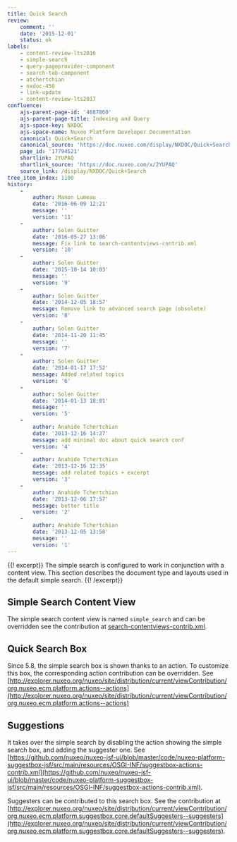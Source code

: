 ```yaml
---
title: Quick Search
review:
    comment: ''
    date: '2015-12-01'
    status: ok
labels:
    - content-review-lts2016
    - simple-search
    - query-pageprovider-component
    - search-tab-component
    - atchertchian
    - nxdoc-450
    - link-update
    - content-review-lts2017
confluence:
    ajs-parent-page-id: '4687860'
    ajs-parent-page-title: Indexing and Query
    ajs-space-key: NXDOC
    ajs-space-name: Nuxeo Platform Developer Documentation
    canonical: Quick+Search
    canonical_source: 'https://doc.nuxeo.com/display/NXDOC/Quick+Search'
    page_id: '17794521'
    shortlink: 2YUPAQ
    shortlink_source: 'https://doc.nuxeo.com/x/2YUPAQ'
    source_link: /display/NXDOC/Quick+Search
tree_item_index: 1100
history:
    -
        author: Manon Lumeau
        date: '2016-06-09 12:21'
        message: ''
        version: '11'
    -
        author: Solen Guitter
        date: '2016-05-27 13:06'
        message: Fix link to search-contentviews-contrib.xml
        version: '10'
    -
        author: Solen Guitter
        date: '2015-10-14 10:03'
        message: ''
        version: '9'
    -
        author: Solen Guitter
        date: '2014-12-05 18:57'
        message: Remove link to advanced search page (obsolete)
        version: '8'
    -
        author: Solen Guitter
        date: '2014-11-20 11:45'
        message: ''
        version: '7'
    -
        author: Solen Guitter
        date: '2014-01-17 17:52'
        message: Added related topics
        version: '6'
    -
        author: Solen Guitter
        date: '2014-01-13 18:01'
        message: ''
        version: '5'
    -
        author: Anahide Tchertchian
        date: '2013-12-16 14:27'
        message: add minimal doc about quick search conf
        version: '4'
    -
        author: Anahide Tchertchian
        date: '2013-12-16 12:35'
        message: add related topics + excerpt
        version: '3'
    -
        author: Anahide Tchertchian
        date: '2013-12-06 17:57'
        message: better title
        version: '2'
    -
        author: Anahide Tchertchian
        date: '2013-12-05 13:58'
        message: ''
        version: '1'
---
```


{{! excerpt}}
The simple search is configured to work in conjunction with a content view. This section describes the document type and layouts used in the default simple search.
{{! /excerpt}}

## Simple Search Content View

The simple search content view is named&nbsp;`simple_search` <span class="s">and can be overridden <span class="s">see the contribution at [search-contentviews-contrib.xml](https://github.com/nuxeo/nuxeo-jsf-ui/blob/master/code/nuxeo-search-ui/src/main/resources/OSGI-INF/search-contentviews-contrib.xml).</span></span>

## Quick Search Box

Since 5.8, the simple search box is shown thanks to an action. To customize this box, the corresponding action contribution can be overridden. See [http://explorer.nuxeo.org/nuxeo/site/distribution/current/viewContribution/org.nuxeo.ecm.platform.actions--actions](http://explorer.nuxeo.org/nuxeo/site/distribution/current/viewContribution/org.nuxeo.ecm.platform.actions--actions)

## Suggestions

It takes over the simple search by disabling the action showing the simple search box, and adding the suggester one. See [https://github.com/nuxeo/nuxeo-jsf-ui/blob/master/code/nuxeo-platform-suggestbox-jsf/src/main/resources/OSGI-INF/suggestbox-actions-contrib.xml](https://github.com/nuxeo/nuxeo-jsf-ui/blob/master/code/nuxeo-platform-suggestbox-jsf/src/main/resources/OSGI-INF/suggestbox-actions-contrib.xml).

Suggesters can be contributed to this search box. See the contribution at [http://explorer.nuxeo.org/nuxeo/site/distribution/current/viewContribution/org.nuxeo.ecm.platform.suggestbox.core.defaultSuggesters--suggesters](http://explorer.nuxeo.org/nuxeo/site/distribution/current/viewContribution/org.nuxeo.ecm.platform.suggestbox.core.defaultSuggesters--suggesters).
